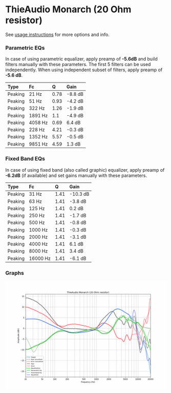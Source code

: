 # ThieAudio Monarch (20 Ohm resistor)
See [usage instructions](https://github.com/jaakkopasanen/AutoEq#usage) for more options and info.

### Parametric EQs
In case of using parametric equalizer, apply preamp of **-5.6dB** and build filters manually
with these parameters. The first 5 filters can be used independently.
When using independent subset of filters, apply preamp of **-5.6 dB**.

| Type    | Fc      |    Q | Gain    |
|:--------|:--------|:-----|:--------|
| Peaking | 21 Hz   | 0.78 | -8.8 dB |
| Peaking | 51 Hz   | 0.93 | -4.2 dB |
| Peaking | 322 Hz  | 1.26 | -1.9 dB |
| Peaking | 1891 Hz | 1.1  | -4.9 dB |
| Peaking | 4058 Hz | 0.69 | 6.4 dB  |
| Peaking | 228 Hz  | 4.21 | -0.3 dB |
| Peaking | 1352 Hz | 5.57 | -0.5 dB |
| Peaking | 9851 Hz | 4.59 | 1.3 dB  |

### Fixed Band EQs
In case of using fixed band (also called graphic) equalizer, apply preamp of **-6.2dB**
(if available) and set gains manually with these parameters.

| Type    | Fc       |    Q | Gain     |
|:--------|:---------|:-----|:---------|
| Peaking | 31 Hz    | 1.41 | -10.3 dB |
| Peaking | 63 Hz    | 1.41 | -3.8 dB  |
| Peaking | 125 Hz   | 1.41 | 0.2 dB   |
| Peaking | 250 Hz   | 1.41 | -1.7 dB  |
| Peaking | 500 Hz   | 1.41 | -0.8 dB  |
| Peaking | 1000 Hz  | 1.41 | -0.3 dB  |
| Peaking | 2000 Hz  | 1.41 | -3.1 dB  |
| Peaking | 4000 Hz  | 1.41 | 6.1 dB   |
| Peaking | 8000 Hz  | 1.41 | 3.4 dB   |
| Peaking | 16000 Hz | 1.41 | -6.1 dB  |

### Graphs
![](./ThieAudio%20Monarch%20(20%20Ohm%20resistor).png)
